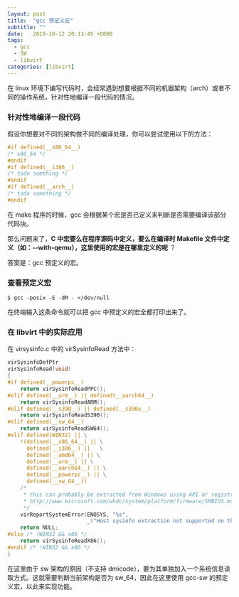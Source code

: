 ```yaml
---
layout: post
title:  "gcc 预定义宏"
subtitle: ""
date:   2018-10-12 20:13:45 +0800
tags:
  - gcc
  - SW
  - libvirt
categories: [libvirt]
---
```


 在 linux 环境下编写代码时，会经常遇到想要根据不同的机器架构（arch）或者不同的操作系统，针对性地编译一段代码的情况。

### 针对性地编译一段代码

假设你想要对不同的架构做不同的编译处理，你可以尝试使用以下的方法：

``` c
#if defined(__x86_64__)
/* x86_64 */
#endif
#if defined(__i386__)
/* todo somthing */
#endif
#if defined(__arch__)
/* todo something */
#endif
```

在 make 程序的时候，gcc 会根据某个宏是否已定义来判断是否需要编译该部分代码块。

那么问题来了，**C 中宏要么在程序源码中定义，要么在编译时 Makefile 文件中定义（如：--with-qemu），这里使用的宏是在哪里定义的呢** ？

答案是：gcc 预定义的宏。

### 查看预定义宏

``` shell
$ gcc -posix -E -dM - </dev/null
```

在终端输入这条命令就可以把 gcc 中预定义的宏全都打印出来了。

### 在 libvirt 中的实际应用

在 virsysinfo.c 中的 virSysinfoRead 方法中：

``` c
virSysinfoDefPtr
virSysinfoRead(void)
{
#if defined(__powerpc__)
    return virSysinfoReadPPC();
#elif defined(__arm__) || defined(__aarch64__)
    return virSysinfoReadARM();
#elif defined(__s390__) || defined(__s390x__)
    return virSysinfoReadS390();
#elif defined(__sw_64__)
    return virSysinfoReadSW64();
#elif defined(WIN32) || \
    !(defined(__x86_64__) || \
      defined(__i386__) ||   \
      defined(__amd64__) || \
      defined(__arm__) || \
      defined(__aarch64__) || \
      defined(__powerpc__) || \
      defined(__sw_64__))
    /*
     * this can probably be extracted from Windows using API or registry
     * http://www.microsoft.com/whdc/system/platform/firmware/SMBIOS.mspx
     */
    virReportSystemError(ENOSYS, "%s",
                         _("Host sysinfo extraction not supported on this platform"));
    return NULL;
#else /* !WIN32 && x86 */
    return virSysinfoReadX86();
#endif /* !WIN32 && x86 */
}
```

在这里由于 sw 架构的原因（不支持 dmicode），要为其单独加入一个系统信息读取方式。这就需要判断当前架构是否为 sw_64，因此在这里使用 gcc-sw 的预定义宏，以此来实现功能。